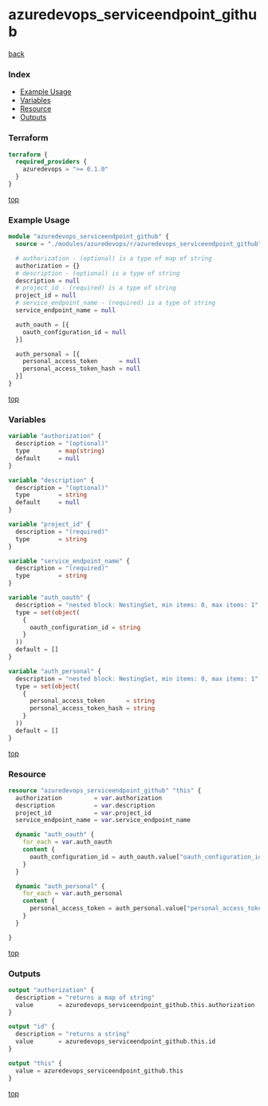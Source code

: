 # azuredevops_serviceendpoint_github

[back](../azuredevops.md)

### Index

- [Example Usage](#example-usage)
- [Variables](#variables)
- [Resource](#resource)
- [Outputs](#outputs)

### Terraform

```terraform
terraform {
  required_providers {
    azuredevops = ">= 0.1.0"
  }
}
```

[top](#index)

### Example Usage

```terraform
module "azuredevops_serviceendpoint_github" {
  source = "./modules/azuredevops/r/azuredevops_serviceendpoint_github"

  # authorization - (optional) is a type of map of string
  authorization = {}
  # description - (optional) is a type of string
  description = null
  # project_id - (required) is a type of string
  project_id = null
  # service_endpoint_name - (required) is a type of string
  service_endpoint_name = null

  auth_oauth = [{
    oauth_configuration_id = null
  }]

  auth_personal = [{
    personal_access_token      = null
    personal_access_token_hash = null
  }]
}
```

[top](#index)

### Variables

```terraform
variable "authorization" {
  description = "(optional)"
  type        = map(string)
  default     = null
}

variable "description" {
  description = "(optional)"
  type        = string
  default     = null
}

variable "project_id" {
  description = "(required)"
  type        = string
}

variable "service_endpoint_name" {
  description = "(required)"
  type        = string
}

variable "auth_oauth" {
  description = "nested block: NestingSet, min items: 0, max items: 1"
  type = set(object(
    {
      oauth_configuration_id = string
    }
  ))
  default = []
}

variable "auth_personal" {
  description = "nested block: NestingSet, min items: 0, max items: 1"
  type = set(object(
    {
      personal_access_token      = string
      personal_access_token_hash = string
    }
  ))
  default = []
}
```

[top](#index)

### Resource

```terraform
resource "azuredevops_serviceendpoint_github" "this" {
  authorization         = var.authorization
  description           = var.description
  project_id            = var.project_id
  service_endpoint_name = var.service_endpoint_name

  dynamic "auth_oauth" {
    for_each = var.auth_oauth
    content {
      oauth_configuration_id = auth_oauth.value["oauth_configuration_id"]
    }
  }

  dynamic "auth_personal" {
    for_each = var.auth_personal
    content {
      personal_access_token = auth_personal.value["personal_access_token"]
    }
  }

}
```

[top](#index)

### Outputs

```terraform
output "authorization" {
  description = "returns a map of string"
  value       = azuredevops_serviceendpoint_github.this.authorization
}

output "id" {
  description = "returns a string"
  value       = azuredevops_serviceendpoint_github.this.id
}

output "this" {
  value = azuredevops_serviceendpoint_github.this
}
```

[top](#index)